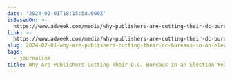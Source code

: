 ```yaml
---
date: '2024-02-01T18:15:58.000Z'
isBasedOn: >-
  https://www.adweek.com/media/why-publishers-are-cutting-their-dc-bureaus-in-an-election-year/
link: >-
  https://www.adweek.com/media/why-publishers-are-cutting-their-dc-bureaus-in-an-election-year/
slug: 2024-02-01-why-are-publishers-cutting-their-dc-bureaus-in-an-election-year
tags:
  - journalism
title: Why Are Publishers Cutting Their D.C. Bureaus in an Election Year?
---
```



